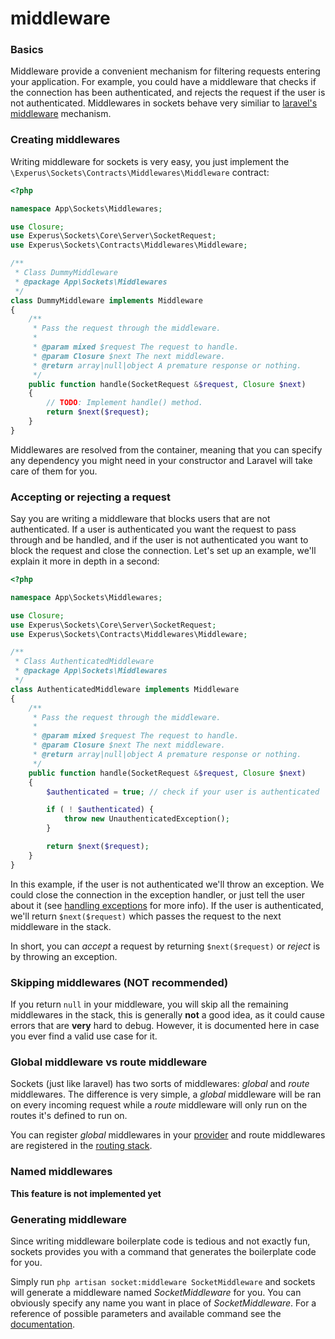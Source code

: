 # middleware

### Basics

Middleware provide a convenient mechanism for filtering requests entering your application. For example, you could have a middleware that checks if the connection has been authenticated, and rejects the request if the user is not authenticated. Middlewares in sockets behave very similiar to [laravel's middleware](https://laravel.com/docs/middleware) mechanism.

### Creating middlewares

Writing middleware for sockets is very easy, you just implement the `\Experus\Sockets\Contracts\Middlewares\Middleware` contract:
```php
<?php

namespace App\Sockets\Middlewares;

use Closure;
use Experus\Sockets\Core\Server\SocketRequest;
use Experus\Sockets\Contracts\Middlewares\Middleware;

/**
 * Class DummyMiddleware
 * @package App\Sockets\Middlewares
 */
class DummyMiddleware implements Middleware
{
    /**
     * Pass the request through the middleware.
     *
     * @param mixed $request The request to handle.
     * @param Closure $next The next middleware.
     * @return array|null|object A premature response or nothing.
     */
    public function handle(SocketRequest &$request, Closure $next)
    {
        // TODO: Implement handle() method.
        return $next($request);
    }
}
```
Middlewares are resolved from the container, meaning that you can specify any dependency you might need in your constructor and Laravel will take care of them for you.

### Accepting or rejecting a request

Say you are writing a middleware that blocks users that are not authenticated. If a user is authenticated you want the request to pass through and be handled, and if the user is not authenticated you want to block the request and close the connection. Let's set up an example, we'll explain it more in depth in a second:
```php
<?php

namespace App\Sockets\Middlewares;

use Closure;
use Experus\Sockets\Core\Server\SocketRequest;
use Experus\Sockets\Contracts\Middlewares\Middleware;

/**
 * Class AuthenticatedMiddleware
 * @package App\Sockets\Middlewares
 */
class AuthenticatedMiddleware implements Middleware
{
    /**
     * Pass the request through the middleware.
     *
     * @param mixed $request The request to handle.
     * @param Closure $next The next middleware.
     * @return array|null|object A premature response or nothing.
     */
    public function handle(SocketRequest &$request, Closure $next)
    {
        $authenticated = true; // check if your user is authenticated

        if ( ! $authenticated) {
            throw new UnauthenticatedException();
        }

        return $next($request);
    }
}
```

In this example, if the user is not authenticated we'll throw an exception. We could close the connection in the exception handler, or just tell the user about it (see [handling exceptions](exceptions.md) for more info). If the user is authenticated, we'll return `$next($request)` which passes the request to the next middleware in the stack.

In short, you can *accept* a request by returning `$next($request)` or *reject* is by throwing an exception.

### Skipping middlewares (**NOT** recommended)

If you return `null` in your middleware, you will skip all the remaining middlewares in the stack, this is generally **not** a good idea, as it could cause errors that are **very** hard to debug. However, it is documented here in case you ever find a valid use case for it.

### Global middleware vs route middleware

Sockets (just like laravel) has two sorts of middlewares: *global* and *route* middlewares. The difference is very simple, a *global* middleware will be ran on every incoming request while a *route* middleware will only run on the routes it's defined to run on.

You can register *global* middlewares in your [provider](provider.md) and route middlewares are registered in the [routing stack](routing.md).

### Named middlewares

**This feature is not implemented yet**

### Generating middleware

Since writing middleware boilerplate code is tedious and not exactly fun, sockets provides you with a command that generates the boilerplate code for you.

Simply run `php artisan socket:middleware SocketMiddleware` and sockets will generate a middleware named *SocketMiddleware* for you. You can obviously specify any name you want in place of *SocketMiddleware*. For a reference of possible parameters and available command see the [documentation](artisan.md).
